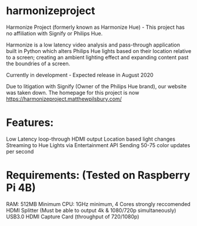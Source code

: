 # harmonizeproject
Harmonize Project (formerly known as Harmonize Hue) - This project has no affiliation with Signify or Philips Hue.

Harmonize is a low latency video analysis and pass-through application built in Python which alters Philips Hue lights based on their location relative to a screen; creating an ambient lighting effect and expanding content past the boundries of a screen.

Currently in development - Expected release in August 2020

Due to litigation with Signify (Owner of the Philips Hue brand), our website was taken down. The homepage for this project is now https://harmonizeproject.matthewpilsbury.com/

# Features:
Low Latency loop-through HDMI output
Location based light changes
Streaming to Hue Lights via Entertainment API
Sending 50-75 color updates per second

# Requirements: (Tested on Raspberry Pi 4B)
RAM: 512MB Minimum
CPU: 1GHz minimum, 4 Cores strongly reccomended
HDMI Splitter (Must be able to output 4k & 1080/720p simultaneously)
USB3.0 HDMI Capture Card (throughput of 720/1080p)

